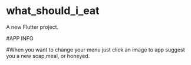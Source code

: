 # what_should_i_eat

A new Flutter project.


#APP INFO

#When you want to change your menu just click an image to app suggest you a new soap,meal, or honeyed.